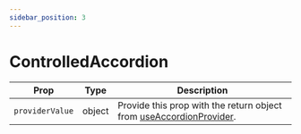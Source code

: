 ```yaml
---
sidebar_position: 3
---
```


# ControlledAccordion

| Prop | Type | Description |
| --- | --- | --- |
| `providerValue` | object | Provide this prop with the return object from [useAccordionProvider](../hooks/useAccordionProvider#return-object). |
